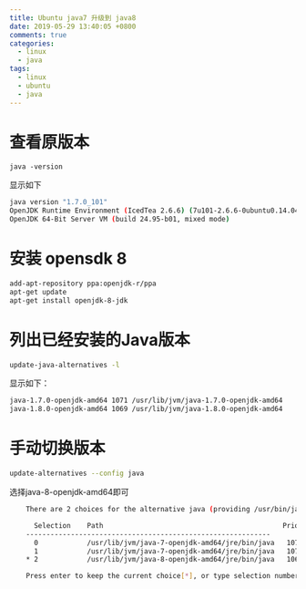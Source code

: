 ```yaml
---
title: Ubuntu java7 升级到 java8
date: 2019-05-29 13:40:05 +0800
comments: true
categories:
  - linux
  - java
tags:
  - linux
  - ubuntu
  - java
---
```



# 查看原版本

`java -version`

显示如下

```bash
java version "1.7.0_101"
OpenJDK Runtime Environment (IcedTea 2.6.6) (7u101-2.6.6-0ubuntu0.14.04.1)
OpenJDK 64-Bit Server VM (build 24.95-b01, mixed mode)
```

# 安装 opensdk 8

```bash
add-apt-repository ppa:openjdk-r/ppa
apt-get update
apt-get install openjdk-8-jdk
```

# 列出已经安装的Java版本

```bash
update-java-alternatives -l
```

显示如下：

```bash
java-1.7.0-openjdk-amd64 1071 /usr/lib/jvm/java-1.7.0-openjdk-amd64
java-1.8.0-openjdk-amd64 1069 /usr/lib/jvm/java-1.8.0-openjdk-amd64
```

# 手动切换版本

```bash
update-alternatives --config java
```
选择java-8-openjdk-amd64即可

```bash
	There are 2 choices for the alternative java (providing /usr/bin/java).

	  Selection    Path                                            Priority   Status
	------------------------------------------------------------
	  0            /usr/lib/jvm/java-7-openjdk-amd64/jre/bin/java   1071      auto mode
	  1            /usr/lib/jvm/java-7-openjdk-amd64/jre/bin/java   1071      manual mode
	* 2            /usr/lib/jvm/java-8-openjdk-amd64/jre/bin/java   1069      manual mode

	Press enter to keep the current choice[*], or type selection number: 2
```





